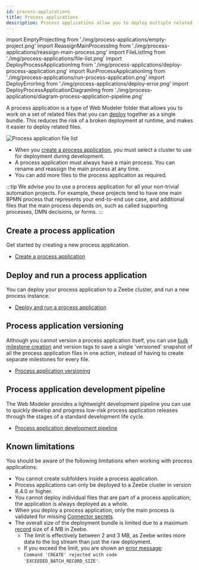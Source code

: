 ```yaml
---
id: process-applications
title: Process applications
description: Process applications allow you to deploy multiple related files together in a single bundle.
---
```


import EmptyProjectImg from './img/process-applications/empty-project.png'
import ReassignMainProcessImg from './img/process-applications/reassign-main-process.png'
import FileListImg from './img/process-applications/file-list.png'
import DeployProcessApplicationImg from './img/process-applications/deploy-process-application.png'
import RunProcessApplicationImg from './img/process-applications/run-process-application.png'
import DeployErrorImg from './img/process-applications/deploy-error.png'
import DeployProcessApplicationDiagramImg from './img/process-applications/diagram-process-application-pipeline.png'

A process application is a type of Web Modeler folder that allows you to work on a set of related files that you can [deploy](deploy-process-application.md) together as a single bundle. This reduces the risk of a broken deployment at runtime, and makes it easier to deploy related files.

<p><img src={FileListImg} alt="Process application file list" /></p>

- When you [create a process application](create-a-process-application.md), you must select a cluster to use for deployment during development.
- A process application must always have a main process. You can rename and reassign the main process at any time.
- You can add more files to the process application as required.

:::tip
We advise you to use a process application for all your non-trivial automation projects. For example, these projects tend to have one main BPMN process that represents your end-to-end use case, and additional files that the main process depends on, such as called supporting processes, DMN decisions, or forms.
:::

## Create a process application

Get started by creating a new process application.

- [Create a process application](create-a-process-application.md)

## Deploy and run a process application

You can deploy your process application to a Zeebe cluster, and run a new process instance.

- [Deploy and run a process application](deploy-process-application.md)

## Process application versioning

Although you cannot version a process application itself, you can use [bulk milestone creation](milestones.md#bulk-milestone-creation) and version tags to save a single 'versioned' snapshot of all the process application files in one action, instead of having to create separate milestones for every file.

- [Process application versioning](process-application-versioning.md)

## Process application development pipeline

The Web Modeler provides a lightweight development pipeline you can use to quickly develop and progress low-risk process application releases through the stages of a standard development life cycle.

- [Process application development pipeline](process-application-pipeline.md)

## Known limitations

You should be aware of the following limitations when working with process applications:

- You cannot create subfolders inside a process application.
- Process applications can only be deployed to a Zeebe cluster in version 8.4.0 or higher.
- You cannot deploy individual files that are part of a process application; the application is always deployed as a whole.
- When you deploy a process application, only the main process is validated for missing [Connector secrets](../../console/manage-clusters/manage-secrets.md).
- The overall size of the deployment bundle is limited due to a maximum [record](../../zeebe/technical-concepts/internal-processing.md) size of 4 MB in Zeebe.
  - The limit is effectively between 2 and 3 MB, as Zeebe writes more data to the log stream than just the raw deployment.
  - If you exceed the limit, you are shown an [error message](deploy-process-application.md#deployment-errors):<br/>
    `Command 'CREATE' rejected with code 'EXCEEDED_BATCH_RECORD_SIZE'`.
